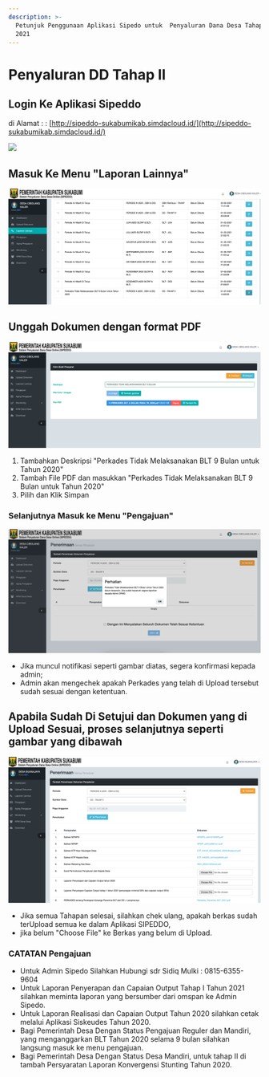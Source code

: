 ```yaml
---
description: >-
  Petunjuk Penggunaan Aplikasi Sipedo untuk  Penyaluran Dana Desa Tahap II tahun
  2021
---
```


# Penyaluran DD Tahap II

## **Login Ke Aplikasi Sipeddo**

di Alamat :   : [http://sipeddo-sukabumikab.simdacloud.id/](http://sipeddo-sukabumikab.simdacloud.id/)

![](.gitbook/assets/screen-shot-2021-07-05-at-11.42.10.png)

## **Masuk Ke Menu "Laporan Lainnya"**

![di Menu Laporan Lainnya Klik ubah &quot;Perkades Tidak Melaksanakan BLT 9 Bulan untuk Tahun 2020&quot;](.gitbook/assets/screen-shot-2021-07-05-at-10.02.10.png)



## **Unggah Dokumen dengan format PDF**

![](.gitbook/assets/screen-shot-2021-07-05-at-10.05.49.png)

1. Tambahkan Deskripsi "Perkades Tidak Melaksanakan BLT 9 Bulan untuk Tahun 2020"
2. Tambah File PDF dan masukkan "Perkades Tidak Melaksanakan BLT 9 Bulan untuk Tahun 2020"
3. Pilih dan Klik Simpan

### Selanjutnya Masuk ke Menu "Pengajuan"

![](.gitbook/assets/screen-shot-2021-07-05-at-10.07.48.png)

* Jika muncul notifikasi seperti gambar diatas, segera konfirmasi kepada admin;
* Admin akan mengechek apakah Perkades yang telah di Upload tersebut sudah sesuai dengan ketentuan.

## Apabila Sudah Di Setujui dan Dokumen yang di Upload Sesuai, proses selanjutnya seperti gambar yang dibawah

![Menu Pengajuan](.gitbook/assets/screen-shot-2021-07-02-at-12.21.48.png)

* Jika semua Tahapan selesai, silahkan chek ulang, apakah berkas sudah terUpload semua ke dalam Aplikasi SIPEDDO, 
* jika belum "Choose File" ke Berkas yang belum di Upload.

### CATATAN Pengajuan

* Untuk Admin Sipedo Silahkan Hubungi sdr Sidiq Mulki : 0815-6355-9604
* Untuk Laporan Penyerapan dan Capaian Output Tahap I Tahun 2021 silahkan meminta laporan yang bersumber dari omspan ke Admin Sipedo.
* Untuk Laporan Realisasi dan Capaian Output Tahun 2020 silahkan cetak melalui Aplikasi Siskeudes Tahun 2020.
* Bagi Pemerintah Desa Dengan Status Pengajuan Reguler dan Mandiri, yang menganggarkan BLT Tahun 2020 selama 9 bulan silahkan langsung masuk ke menu pengajuan.
* Bagi Pemerintah Desa Dengan Status Desa Mandiri, untuk tahap II di tambah Persyaratan Laporan Konvergensi Stunting Tahun 2020.

